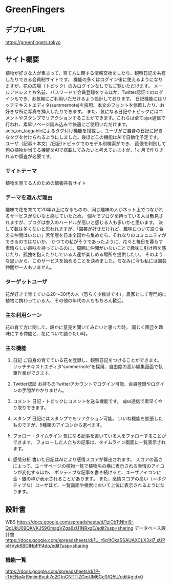 # GreenFingers

## デプロイURL
https://greenfingers.tokyo

## サイト概要
植物が好きな人が集まって、育て方に関する情報交換をしたり、観察日記を共有したりできる会員制サイトです。
機能の多くはログイン後に使えるようになりますが、花の広場（トピック）のみログインなしでもご覧いただけます。
メールアドレスとお名前、パスワードで会員登録をするほか、Twitter認証でのログインもでき、お気軽にご利用いただけるよう設計しております。
日記機能にはリッチテキストエディタ(summernote)を採用、本文のフォントを修飾したり、お好きな所に写真を挿入したりできます。
また、気になる日記やトピックにはコメントやスタンプでリアクションすることができます。これらは全てajax通信で行われ、素早いページ読み込みで快適にご使用いただけます。
acts_on_taggableによるタグ付け機能を搭載し、ユーザがご自身の日記に好きなタグを付けられるようにしました。後ほどこの機能はAIで自動化予定です。
ユーザ（記事＋本文）/日記/トピックでのモデル別検索ができ、
画像を判別して何の植物か当てる機能をAIで搭載してみたいと考えていますが、1ヶ月で作りきれるか調査が必要です。


### サイトテーマ
植物を育てる人のための情報共有サイト


### テーマを選んだ理由
趣味で花を育てて20年以上になるものの、同じ趣味の人がネット上でつながれるサービスがないなと感じていたため。
個々でブログを持っている人は散見されますが、ブログは参入のハードルが高いと感じる人も多いかと思います。
決して数は多くないと思われますが、「園芸が好きだけれど、趣味について語り合える仲間はいない」若年層を日本全国から集めたら、それなりのコミュニティができるのではないか。
かつての私がそうであったように、花々と毎日を暮らす素晴らしい趣味を持っているのに、周囲に仲間がいないことで趣味に引け目を感じたり、孤独を抱えたりしている人達が楽しめる場所を提供したい。
そのような思いから、このサービスを始めることを決めました。ちなみに今も私には園芸仲間が一人もいません。


### ターゲットユーザ
花が好きで育てている20～30代の人（恐らく少数派です）。農家として専門的に植物に携わっている人、その他の年代の人ももちろん歓迎。


### 主な利用シーン
花の育て方に関して、誰かに意見を聞いてみたいと思った時。
同じく園芸を趣味にする仲間と、花について語りたい時。


### 主な機能
1. 日記
ご自身の育てている花を登録し、観察日記をつけることができます。
リッチテキストエディタ'summernote'を採用、自由度の高い編集画面で執筆作業ができます。

2. Twitter認証
お持ちのTwitterアカウントでログイン可能、会員登録やログインの手間がかかりません。

3. コメント
日記・トピックにコメントを送る機能です。
ajax通信で素早くやり取りできます。

4. スタンプ
日記にはスタンプでもリアクション可能。
いいね機能を拡張したものですが、5種類のアイコンから選べます。

5. フォロー・タイムライン
気になる記事を書いている人をフォローすることができます。
フォローした人たちの記事は、タイムライン画面に一覧表示されます。

6. 感情分析
書いた日記はAIにより感情スコアが算出されます。
スコアの高さによって、ユーザページの植物一覧で植物名の横に表示される表情のアイコンが変化するほか、
ポジティブな記事を書き続けると、ユーザアイコンに金・銀の枠が表示されることがあります。
また、感情スコアの高い（＝ポジティブな）ユーザほど、一覧画面や検索において上位に表示されるようになります。


## 設計書
WBS
https://docs.google.com/spreadsheets/d/1ziCbTtNhriS-QdUkU09QKVKJ59OmagVZga6zU1NRxgE/edit?usp=sharing
データベース設計書
https://docs.google.com/spreadsheets/d/1U_r6q1tOkaSSAUAXCLX3xI7_sUPpHVyk6BOIHpPP4do/edit?usp=sharing


### 機能一覧
https://docs.google.com/spreadsheets/d/1P-rThENpArI9mimByuh7o2GfnGNTTIZGmUM6Ge0fQ5U/edit#gid=0

